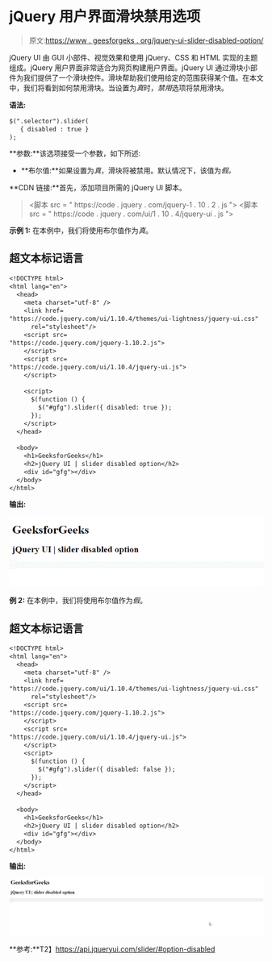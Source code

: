 # jQuery 用户界面滑块禁用选项

> 原文:[https://www . geesforgeks . org/jquery-ui-slider-disabled-option/](https://www.geeksforgeeks.org/jquery-ui-slider-disabled-option/)

jQuery UI 由 GUI 小部件、视觉效果和使用 jQuery、CSS 和 HTML 实现的主题组成。jQuery 用户界面非常适合为网页构建用户界面。jQuery UI 通过滑块小部件为我们提供了一个滑块控件。滑块帮助我们使用给定的范围获得某个值。在本文中，我们将看到如何禁用滑块。当设置为*真*时，*禁用*选项将禁用滑块。

**语法:**

```
$(".selector").slider(
   { disabled : true }
);
```

**参数:**该选项接受一个参数，如下所述:

*   **布尔值:**如果设置为*真*，滑块将被禁用。默认情况下，该值为*假。*

**CDN 链接:**首先，添加项目所需的 jQuery UI 脚本。

> <link href="“https://code.jquery.com/ui/1.10.4/themes/ui-lightness/jquery-ui.css”" rel="“stylesheet”">
> <脚本 src = " https://code . jquery . com/jquery-1 . 10 . 2 . js "></脚本>
> <脚本 src = " https://code . jquery . com/ui/1 . 10 . 4/jquery-ui . js "></脚本>

**示例 1:** 在本例中，我们将使用布尔值作为*真*。

## 超文本标记语言

```
<!DOCTYPE html>
<html lang="en">
  <head>
    <meta charset="utf-8" />
    <link href=
"https://code.jquery.com/ui/1.10.4/themes/ui-lightness/jquery-ui.css"
      rel="stylesheet"/>
    <script src=
"https://code.jquery.com/jquery-1.10.2.js">
    </script>
    <script src=
"https://code.jquery.com/ui/1.10.4/jquery-ui.js">
    </script>

    <script>
      $(function () {
        $("#gfg").slider({ disabled: true });
      });
    </script>
  </head>

  <body>
    <h1>GeeksforGeeks</h1>
    <h2>jQuery UI | slider disabled option</h2>
    <div id="gfg"></div>
  </body>
</html>
```

**输出:**

![](img/cd2e736bd0c707bd37b83aaec582d93b.png)

**例 2:** 在本例中，我们将使用布尔值作为*假*。

## 超文本标记语言

```
<!DOCTYPE html>
<html lang="en">
  <head>
    <meta charset="utf-8" />
    <link href=
"https://code.jquery.com/ui/1.10.4/themes/ui-lightness/jquery-ui.css"
      rel="stylesheet"/>
    <script src=
"https://code.jquery.com/jquery-1.10.2.js">
    </script>
    <script src=
"https://code.jquery.com/ui/1.10.4/jquery-ui.js">
    </script>
    <script>
      $(function () {
        $("#gfg").slider({ disabled: false });
      });
    </script>
  </head>

  <body>
    <h1>GeeksforGeeks</h1>
    <h2>jQuery UI | slider disabled option</h2>
    <div id="gfg"></div>
  </body>
</html>
```

**输出:**

![](img/10f1b600e547d46e6722eaea294e3ed6.png)

**参考:**T2】https://api.jqueryui.com/slider/#option-disabled